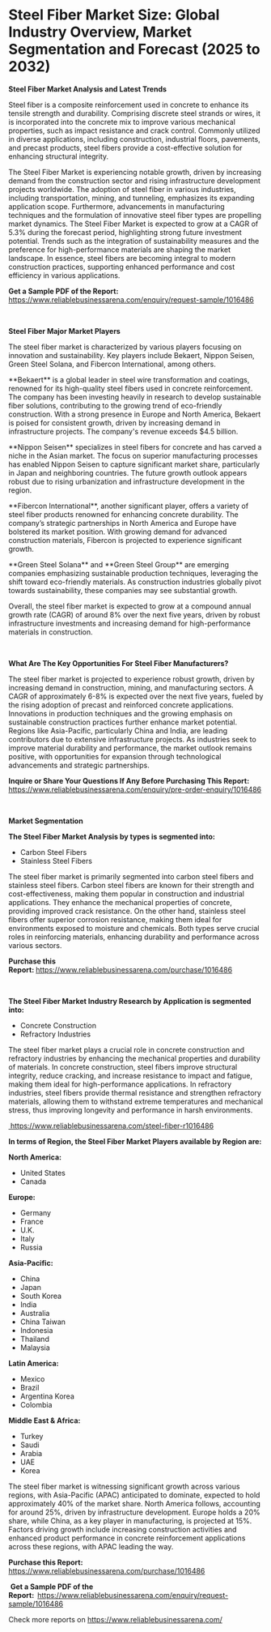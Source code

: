 <p><h1>Steel Fiber Market Size: Global Industry Overview, Market Segmentation and Forecast (2025 to 2032)</h1></p><p><strong>Steel Fiber Market Analysis and Latest Trends</strong></p>
<p><p>Steel fiber is a composite reinforcement used in concrete to enhance its tensile strength and durability. Comprising discrete steel strands or wires, it is incorporated into the concrete mix to improve various mechanical properties, such as impact resistance and crack control. Commonly utilized in diverse applications, including construction, industrial floors, pavements, and precast products, steel fibers provide a cost-effective solution for enhancing structural integrity.</p><p>The Steel Fiber Market is experiencing notable growth, driven by increasing demand from the construction sector and rising infrastructure development projects worldwide. The adoption of steel fiber in various industries, including transportation, mining, and tunneling, emphasizes its expanding application scope. Furthermore, advancements in manufacturing techniques and the formulation of innovative steel fiber types are propelling market dynamics. The Steel Fiber Market is expected to grow at a CAGR of 5.3% during the forecast period, highlighting strong future investment potential. Trends such as the integration of sustainability measures and the preference for high-performance materials are shaping the market landscape. In essence, steel fibers are becoming integral to modern construction practices, supporting enhanced performance and cost efficiency in various applications.</p></p>
<p><strong>Get a Sample PDF of the Report:&nbsp;</strong> <a href="https://www.reliablebusinessarena.com/enquiry/request-sample/1016486?utm_campaign=1143&utm_medium=2&utm_source=Github&utm_content=ia&utm_term=21032025&utm_id=steel-fiber">https://www.reliablebusinessarena.com/enquiry/request-sample/1016486</a></p>
<p>&nbsp;</p>
<p><strong>Steel Fiber Major Market Players</strong></p>
<p><p>The steel fiber market is characterized by various players focusing on innovation and sustainability. Key players include Bekaert, Nippon Seisen, Green Steel Solana, and Fibercon International, among others.</p><p>**Bekaert** is a global leader in steel wire transformation and coatings, renowned for its high-quality steel fibers used in concrete reinforcement. The company has been investing heavily in research to develop sustainable fiber solutions, contributing to the growing trend of eco-friendly construction. With a strong presence in Europe and North America, Bekaert is poised for consistent growth, driven by increasing demand in infrastructure projects. The company's revenue exceeds $4.5 billion.</p><p>**Nippon Seisen** specializes in steel fibers for concrete and has carved a niche in the Asian market. The focus on superior manufacturing processes has enabled Nippon Seisen to capture significant market share, particularly in Japan and neighboring countries. The future growth outlook appears robust due to rising urbanization and infrastructure development in the region.</p><p>**Fibercon International**, another significant player, offers a variety of steel fiber products renowned for enhancing concrete durability. The company’s strategic partnerships in North America and Europe have bolstered its market position. With growing demand for advanced construction materials, Fibercon is projected to experience significant growth.</p><p>**Green Steel Solana** and **Green Steel Group** are emerging companies emphasizing sustainable production techniques, leveraging the shift toward eco-friendly materials. As construction industries globally pivot towards sustainability, these companies may see substantial growth.</p><p>Overall, the steel fiber market is expected to grow at a compound annual growth rate (CAGR) of around 8% over the next five years, driven by robust infrastructure investments and increasing demand for high-performance materials in construction.</p></p>
<p>&nbsp;</p>
<p><strong>What Are The Key Opportunities For Steel Fiber Manufacturers?</strong></p>
<p><p>The steel fiber market is projected to experience robust growth, driven by increasing demand in construction, mining, and manufacturing sectors. A CAGR of approximately 6-8% is expected over the next five years, fueled by the rising adoption of precast and reinforced concrete applications. Innovations in production techniques and the growing emphasis on sustainable construction practices further enhance market potential. Regions like Asia-Pacific, particularly China and India, are leading contributors due to extensive infrastructure projects. As industries seek to improve material durability and performance, the market outlook remains positive, with opportunities for expansion through technological advancements and strategic partnerships.</p></p>
<p><strong>Inquire or Share Your Questions If Any Before Purchasing This Report:</strong> <a href="https://www.reliablebusinessarena.com/enquiry/pre-order-enquiry/1016486?utm_campaign=1143&utm_medium=2&utm_source=Github&utm_content=ia&utm_term=21032025&utm_id=steel-fiber">https://www.reliablebusinessarena.com/enquiry/pre-order-enquiry/1016486</a></p>
<p>&nbsp;</p>
<p><strong>Market Segmentation</strong></p>
<p><strong>The Steel Fiber Market Analysis by types is segmented into:</strong></p>
<p><ul><li>Carbon Steel Fibers</li><li>Stainless Steel Fibers</li></ul></p>
<p><p>The steel fiber market is primarily segmented into carbon steel fibers and stainless steel fibers. Carbon steel fibers are known for their strength and cost-effectiveness, making them popular in construction and industrial applications. They enhance the mechanical properties of concrete, providing improved crack resistance. On the other hand, stainless steel fibers offer superior corrosion resistance, making them ideal for environments exposed to moisture and chemicals. Both types serve crucial roles in reinforcing materials, enhancing durability and performance across various sectors.</p></p>
<p><strong>Purchase this Report:&nbsp;</strong><a href="https://www.reliablebusinessarena.com/purchase/1016486?utm_campaign=1143&utm_medium=2&utm_source=Github&utm_content=ia&utm_term=21032025&utm_id=steel-fiber">https://www.reliablebusinessarena.com/purchase/1016486</a></p>
<p>&nbsp;</p>
<p><strong>The Steel Fiber Market Industry Research by Application is segmented into:</strong></p>
<p><ul><li>Concrete Construction</li><li>Refractory Industries</li></ul></p>
<p><p>The steel fiber market plays a crucial role in concrete construction and refractory industries by enhancing the mechanical properties and durability of materials. In concrete construction, steel fibers improve structural integrity, reduce cracking, and increase resistance to impact and fatigue, making them ideal for high-performance applications. In refractory industries, steel fibers provide thermal resistance and strengthen refractory materials, allowing them to withstand extreme temperatures and mechanical stress, thus improving longevity and performance in harsh environments.</p></p>
<p><a href="https://www.reliablebusinessarena.com/steel-fiber-r1016486?utm_campaign=1143&utm_medium=2&utm_source=Github&utm_content=ia&utm_term=21032025&utm_id=steel-fiber">&nbsp;https://www.reliablebusinessarena.com/steel-fiber-r1016486</a></p>
<p><strong>In terms of Region, the Steel Fiber Market Players available by Region are:</strong></p>
<p>
    <p> <strong> North America: </strong>
        <ul>
            <li>United States</li>
            <li>Canada</li>
        </ul>
        </p> 
    <p> <strong> Europe: </strong>
        <ul>
            <li>Germany</li>
            <li>France</li>
            <li>U.K.</li>
            <li>Italy</li>
            <li>Russia</li>
        </ul>
        </p> 
    <p> <strong> Asia-Pacific: </strong>
        <ul>
            <li>China</li>
            <li>Japan</li>
            <li>South Korea</li>
            <li>India</li>
            <li>Australia</li>
            <li>China Taiwan</li>
            <li>Indonesia</li>
            <li>Thailand</li>
            <li>Malaysia</li>
        </ul>
        </p> 
    <p> <strong> Latin America: </strong>
        <ul>
            <li>Mexico</li>
            <li>Brazil</li>
            <li>Argentina Korea</li>
            <li>Colombia</li>
        </ul>
        </p> 
    <p> <strong> Middle East & Africa: </strong>
        <ul>
            <li>Turkey</li>
            <li>Saudi</li>
            <li>Arabia</li>
            <li>UAE</li>
            <li>Korea</li>
        </ul>
    </p>
    </p>
<p><p>The steel fiber market is witnessing significant growth across various regions, with Asia-Pacific (APAC) anticipated to dominate, expected to hold approximately 40% of the market share. North America follows, accounting for around 25%, driven by infrastructure development. Europe holds a 20% share, while China, as a key player in manufacturing, is projected at 15%. Factors driving growth include increasing construction activities and enhanced product performance in concrete reinforcement applications across these regions, with APAC leading the way.</p></p>
<p><strong>Purchase this Report: </strong><a href="https://www.reliablebusinessarena.com/purchase/1016486?utm_campaign=1143&utm_medium=2&utm_source=Github&utm_content=ia&utm_term=21032025&utm_id=steel-fiber">https://www.reliablebusinessarena.com/purchase/1016486</a></p>
<p>&nbsp;<strong>Get a Sample PDF of the Report:&nbsp;&nbsp;</strong><a href="https://www.reliablebusinessarena.com/enquiry/request-sample/1016486?utm_campaign=1143&utm_medium=2&utm_source=Github&utm_content=ia&utm_term=21032025&utm_id=steel-fiber">https://www.reliablebusinessarena.com/enquiry/request-sample/1016486</a></p>
<p><strong></strong></p>
<p>Check more reports on <a href="https://www.reliablebusinessarena.com/?utm_campaign=1143&utm_medium=2&utm_source=Github&utm_content=ia&utm_term=21032025&utm_id=steel-fiber">https://www.reliablebusinessarena.com/</a></p>